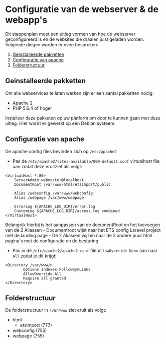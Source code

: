 # Configuratie van de webserver & de webapp's

Dit stappenplan moet een uitleg vormen van hoe de webserver geconfigureerd is en de websites die draaien juist geladen worden.
Volgende dingen worden er even besproken:

1. [Geinstalleerde pakketten](#geinstalleerde-pakketten)
2. [Configuratie van apache](#configuratie-van-apache)
3. [Folderstructuur](#folderstructuur)

## Geinstalleerde pakketten

Om alle webservices te laten werken zijn er een aantal pakketten nodig:

- Apache 2
- PHP 5.6.4 of hoger

Installeer deze pakketen op uw platform om door te kunnen gaan met deze uitleg.
Hier wordt er gewerkt op een Debian systeem.


## Configuratie van apache 

De apache config files bevinden zich op `/etc/apache2`

- Pas de `/etc/apache2/sites-available/000-default.conf` virtualhost file aan zodat deze eruitziet als volgt:
```
<VirtualHost *:80>
	ServerAdmin webmaster@localhost
	DocumentRoot /var/www/html/etsimport/public

	Alias /webconfig /var/www/webconfig
	Alias /webpage /var/www/webpage

	ErrorLog ${APACHE_LOG_DIR}/error.log
	CustomLog ${APACHE_LOG_DIR}/access.log combined
</VirtualHost>
```
Belangrijk hierbij is het aanpassen van de documentRoot en het toevoegen van de 2 Aliassen
	- Documentroot wijst naar het ETS config Laravel project met de landing page
	- De 2 Aliassen wijzen naar de 2 andere puur html pagina's met de configuratie en de besturing


- Pas in de `/etc/apache2/apache2.conf` file `AllowOverride None` aan naar `All` zodat je dit krijgt:
```
<Directory /var/www/>
        Options Indexes FollowSymLinks
        AllowOverride All
        Require all granted
</Directory>
```

## Folderstructuur

De folderstructuur in `/var/www` ziet eruit als volgt:

- html
	- etsimport (777)
- webconfig	(755)
- webpage (755)